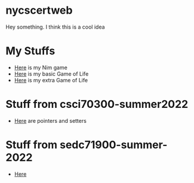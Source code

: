 # nycscertweb
Hey something.  I think this is a cool idea


# My Stuffs
* [Here](https://github.com/hunter-teacher-cert/cohort-3-summer-work-Mr-Adams/blob/master/programming/1/Nim.java) is my Nim game
* [Here](https://github.com/hunter-teacher-cert/cohort-3-summer-work-Mr-Adams/blob/master/programming/3/Cgol.java) is my basic Game of Life
* [Here](https://github.com/hunter-teacher-cert/cohort-3-summer-work-Mr-Adams/blob/master/programming/3/Cgolxtra.java) is my extra Game of Life

# Stuff from csci70300-summer2022
* [Here](https://github.com/hunter-teacher-cert/cohort-3-summer-work-Mr-Adams/tree/master/ds/pointers) are pointers and setters

# Stuff from sedc71900-summer-2022
* [Here](https://github.com/hunter-teacher-cert/cohort-3-summer-work-Mr-Adams/blob/master/methods/04_unplugged.md) 
